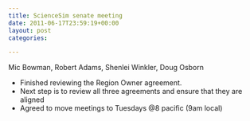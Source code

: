 ```yaml
---
title: ScienceSim senate meeting
date: 2011-06-17T23:59:19+00:00
layout: post
categories:

---
```

Mic Bowman, Robert Adams, Shenlei Winkler, Doug Osborn

  * Finished reviewing the Region Owner agreement.
  * Next step is to review all three agreements and ensure that they are aligned
  * Agreed to move meetings to Tuesdays @8 pacific (9am local)
